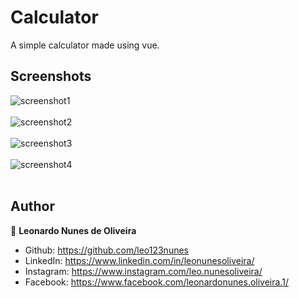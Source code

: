 # Calculator
A simple calculator made using vue. 

## Screenshots
![screenshot1](https://user-images.githubusercontent.com/53942734/143718735-a528dce7-71ba-446f-9247-7d992fdad577.png)<br></br>
![screenshot2](https://user-images.githubusercontent.com/53942734/143718737-878ee401-3116-4ad2-8b73-5919f1124ea7.png)<br></br>
![screenshot3](https://user-images.githubusercontent.com/53942734/143718738-353dd0a3-35da-47a8-8072-545bd518f70d.png)<br></br>
![screenshot4](https://user-images.githubusercontent.com/53942734/143718739-04981f42-0e38-4c8b-9c8d-101234af2603.png)<br></br>

## Author

👤 **Leonardo Nunes de Oliveira**

* Github: https://github.com/leo123nunes
* LinkedIn: https://www.linkedin.com/in/leonunesoliveira/
* Instagram: https://www.instagram.com/leo.nunesoliveira/
* Facebook: https://www.facebook.com/leonardonunes.oliveira.1/


